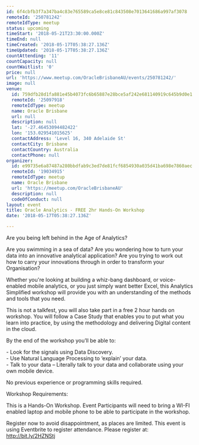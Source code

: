 ```yaml
---
id: 6f4cbfb3f7a347ba4c83e765589ca5e8ce81c843508e7013641686a997af3078
remoteId: '250781242'
remoteIdType: meetup
status: upcoming
timeStart: '2018-05-21T23:30:00.000Z'
timeEnd: null
timeCreated: '2018-05-17T05:38:27.136Z'
timeUpdated: '2018-05-17T05:38:27.136Z'
countAttending: '11'
countCapacity: null
countWaitlist: '0'
price: null
url: 'https://www.meetup.com/OracleBrisbaneAU/events/250781242/'
image: null
venue:
  id: 759dfb28d1fa881e45b4073fc6b65887e28bce5af242e681140919c645b9d0e1
  remoteId: '25097918'
  remoteIdType: meetup
  name: Oracle Brisbane
  url: null
  description: null
  lat: '-27.46453094482422'
  lon: '153.029541015625'
  contactAddress: 'Level 16, 340 Adelaide St'
  contactCity: Brisbane
  contactCountry: Australia
  contactPhone: null
organizer:
  id: e99735e6a87487a280bbdfab9c3ed7de81fcf6854930a035d41ba698e7860aec
  remoteId: '19034915'
  remoteIdType: meetup
  name: Oracle Brisbane
  url: 'https://meetup.com/OracleBrisbaneAU'
  description: null
  codeOfConduct: null
layout: event
title: Oracle Analytics - FREE 2hr Hands-On Workshop
date: '2018-05-17T05:38:27.136Z'

---
```

<p>Are you being left behind in the Age of Analytics?</p> <p>Are you swimming in a sea of data? Are you wondering how to turn your data into an innovative analytical application? Are you trying to work out how to carry your innovations through in order to transform your Organisation?</p> <p>Whether you're looking at building a whiz-bang dashboard, or voice-enabled mobile analytics, or you just simply want better Excel, this Analytics Simplified workshop will provide you with an understanding of the methods and tools that you need.</p> <p>This is not a talkfest, you will also take part in a free 2 hour hands on workshop. You will follow a Case Study that enables you to put what you learn into practice, by using the methodology and delivering Digital content in the cloud.</p> <p>By the end of the workshop you’ll be able to:</p> <p>- Look for the signals using Data Discovery.<br/>- Use Natural Language Processing to ‘explain’ your data.<br/>- Talk to your data – Literally talk to your data and collaborate using your own mobile device.</p> <p>No previous experience or programming skills required.</p> <p>Workshop Requirements:</p> <p>This is a Hands-On Workshop. Event Participants will need to bring a WI-FI enabled laptop and mobile phone to be able to participate in the workshop.</p> <p>Register now to avoid disappointment, as places are limited. This event is using Eventbrite to register attendance. Please register at: <a href="http://bit.ly/2HZNStj" class="linkified">http://bit.ly/2HZNStj</a></p>
